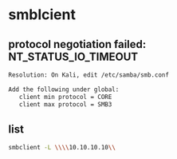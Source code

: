 # smblcient

## protocol negotiation failed: NT_STATUS_IO_TIMEOUT

```bash
Resolution: On Kali, edit /etc/samba/smb.conf

Add the following under global:
   client min protocol = CORE
   client max protocol = SMB3
```

## list

```bash
smbclient -L \\\\10.10.10.10\\
```